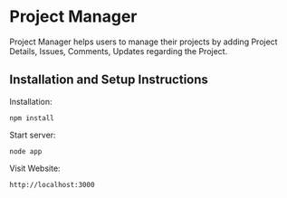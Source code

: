# Project Manager

Project Manager helps users to manage their projects by adding Project Details, Issues, Comments, Updates regarding the Project.

## Installation and Setup Instructions

Installation:

```nodejs
npm install
```

Start server:

```nodejs
node app
```

Visit Website:

```url
http://localhost:3000
```
